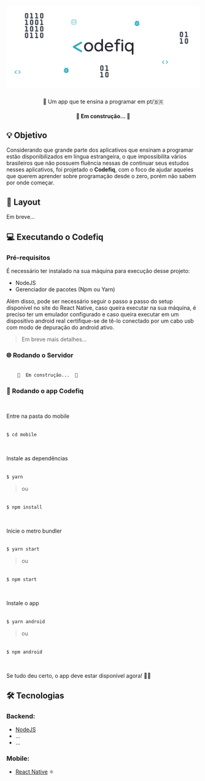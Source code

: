 <h1 align="center">
  <img alt="Codefiq" title="#Codefiq" src="./mobile/src/assets/images/banner.png" />
</h1>

<p align="center">📱 Um app que te ensina a programar em pt/🇧🇷</p>

<h4 align="center"> 
	🚧  Em construção...  🚧
</h4>

## 💡 Objetivo

Considerando que grande parte dos aplicativos que ensinam a programar estão disponibilizados em língua estrangeira, o que impossibilita vários brasileiros que não possuem fluência nessas de continuar seus estudos nesses aplicativos,
foi projetado o <strong>Codefiq</strong>, com o foco de ajudar aqueles que querem aprender sobre programação desde o zero, porém não sabem por onde começar.

## 🎨 Layout

Em breve...

## 💻 Executando o Codefiq

### Pré-requisitos

É necessário ter instalado na sua máquina para execução desse projeto:
- NodeJS
- Gerenciador de pacotes (Npm ou Yarn)

Além disso, pode ser necessário seguir o passo a passo do setup disponível no site do React Native,
 caso queira executar na sua máquina, é preciso ter um emulador configurado
 e caso queira executar em um dispositivo android real certifique-se de tê-lo conectado por um cabo usb com modo de depuração do android ativo. 

> Em breve mais detalhes...

### 🌐 Rodando o Servidor

```bash

	🚧  Em construção...  🚧

```
### 📱 Rodando o app Codefiq

<br>

Entre na pasta do mobile

```bash

$ cd mobile

```

<br>

Instale as dependências

```bash

$ yarn

```

> ou

```bash

$ npm install

```

<br>

Inicie o metro bundler

```bash

$ yarn start

```

> ou

```bash

$ npm start

```

<br>

Instale o app

```bash

$ yarn android

```

> ou 

```bash

$ npm android

```

<br>

Se tudo deu certo, o app deve estar disponível agora! 👩‍🔧

## 🛠️ Tecnologias

### Backend:
- <a href="https://nodejs.org/en/">NodeJS<a/>
- ...
- ...

### Mobile:
- <a href="https://reactnative.dev/">React Native<a/> ⚛️
